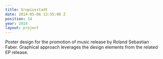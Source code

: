 ```yaml
---
title: Gropiusstadt
date: 2014-05-06 13:55:00 Z
position: 14
year: 2014
layout: project
---
```


Poster design for the promotion of music release by Roland Sebastian Faber. Graphical approach leverages the design elements from the related EP release.
